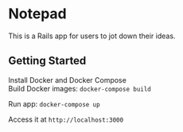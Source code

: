 # Notepad

This is a Rails app for users to jot down their ideas.

## Getting Started

Install Docker and Docker Compose  
Build Docker images:
`docker-compose build`

Run app:
`docker-compose up`

Access it at `http://localhost:3000`
